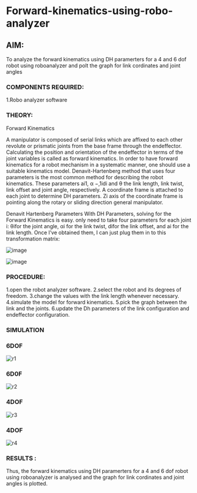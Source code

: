 # Forward-kinematics-using-robo-analyzer

## AIM: 
To analyze the forward kinematics using DH paramerters for a 4 and 6 dof robot using roboanalyzer and polt the graph for link cordinates and joint angles
### COMPONENTS REQUIRED:
1.Robo analyzer software  


### THEORY: 
  
Forward Kinematics

A manipulator is composed of serial links which are affixed to each other revolute or prismatic joints from the base frame through the endeffector. 
Calculating the position and orientation of the endeffector in terms of the joint variables is called as forward kinematics. 
In order to have forward kinematics for a robot mechanism in a systematic manner, one should use a suitable kinematics model. 
Denavit-Hartenberg method that uses four parameters is the most common method for describing the robot kinematics. 
These parameters ai1, α −,1idi and θ the link length, link twist, link offset and joint angle, respectively. 
A coordinate frame is attached to each joint to determine DH parameters. Zi axis of the coordinate frame is pointing along the rotary or sliding direction general manipulator.

Denavit Hartenberg Parameters
With DH Parameters, solving for the Forward Kinematics is easy.  only need to take four parameters for each joint 
i: θifor the joint angle, 
αi for the link twist, 
difor the link offset, and 
ai for the link length. Once I’ve obtained them, I can just plug them in to this transformation matrix:


![image](https://user-images.githubusercontent.com/36288975/170172719-ed7befc9-2894-4344-bfd5-be831bb05308.png)

 ![image](https://user-images.githubusercontent.com/36288975/170172766-b8aeb788-7fd7-4de7-b340-f04656707ebd.png)

 

### PROCEDURE:
1.open the robot analyzer software.
2.select the robot and its degrees of freedom.
3.change the values with the link length whenever necessary.
4.simulate the model for forward kinematics.
5.pick the graph between the link and the joints.
6.update the Dh parameters of the link configuration and endeffector configuration.




### SIMULATION 
 
### 6DOF
 ![r1](https://user-images.githubusercontent.com/94184828/203837410-e8b75552-575e-4e81-8616-fd77b0f1183f.png)


### 6D0F

![r2](https://user-images.githubusercontent.com/94184828/203837960-62874bae-6334-4401-a65f-2a2ff8e0e60d.png)

 

### 4DOF
 
 ![r3](https://user-images.githubusercontent.com/94184828/203837971-65718737-818e-41a3-a18c-95ece0340c36.png)


### 4DOF

![r4](https://user-images.githubusercontent.com/94184828/203838033-968704b8-bdbe-4451-b408-83ebc05ab479.png)

 ### RESULTS :

Thus, the forward kinematics using DH paramerters for a 4 and 6 dof robot using roboanalyzer is analysed and the graph for link cordinates and joint angles is plotted.
 
